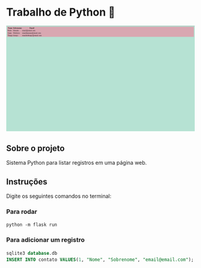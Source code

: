 # Trabalho de Python :snake:

![](frontend.png)

## Sobre o projeto

Sistema Python para listar registros em uma página web.

## Instruções

Digite os seguintes comandos no terminal:

### Para rodar

```
python -m flask run
```

### Para adicionar um registro
```sql
sqlite3 database.db
INSERT INTO contato VALUES(1, "Nome", "Sobrenome", "email@email.com");
```





